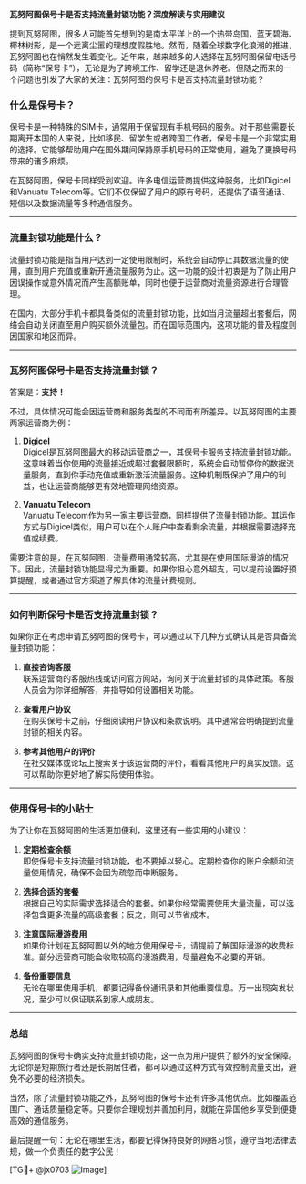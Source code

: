 **瓦努阿图保号卡是否支持流量封锁功能？深度解读与实用建议**

提到瓦努阿图，很多人可能首先想到的是南太平洋上的一个热带岛国，蓝天碧海、椰林树影，是一个远离尘嚣的理想度假胜地。然而，随着全球数字化浪潮的推进，瓦努阿图也在悄然发生着变化。近年来，越来越多的人选择在瓦努阿图保留电话号码（简称“保号卡”），无论是为了跨境工作、留学还是退休养老。但随之而来的一个问题也引发了大家的关注：瓦努阿图的保号卡是否支持流量封锁功能？

### 什么是保号卡？
保号卡是一种特殊的SIM卡，通常用于保留现有手机号码的服务。对于那些需要长期离开本国的人来说，比如移民、留学生或者跨国工作者，保号卡是一个非常实用的选择。它能够帮助用户在国外期间保持原手机号码的正常使用，避免了更换号码带来的诸多麻烦。

在瓦努阿图，保号卡同样受到欢迎。许多电信运营商提供这种服务，比如Digicel和Vanuatu Telecom等。它们不仅保留了用户的原有号码，还提供了语音通话、短信以及数据流量等多种通信服务。

---

### 流量封锁功能是什么？
流量封锁功能是指当用户达到一定使用限制时，系统会自动停止其数据流量的使用，直到用户充值或重新开通流量服务为止。这一功能的设计初衷是为了防止用户因误操作或意外情况而产生高额账单，同时也便于运营商对流量资源进行合理管理。

在国内，大部分手机卡都具备类似的流量封锁功能，比如当月流量超出套餐后，网络会自动关闭直至用户购买额外流量包。而在国际范围内，这项功能的普及程度则因国家和地区而异。

---

### 瓦努阿图保号卡是否支持流量封锁？
答案是：**支持！**

不过，具体情况可能会因运营商和服务类型的不同而有所差异。以瓦努阿图的主要两家运营商为例：

1. **Digicel**  
   Digicel是瓦努阿图最大的移动运营商之一，其保号卡服务支持流量封锁功能。这意味着当你使用的流量接近或超过套餐限额时，系统会自动暂停你的数据流量服务，直到你手动充值或重新激活流量服务。这种机制既保护了用户的利益，也让运营商能够更有效地管理网络资源。

2. **Vanuatu Telecom**  
   Vanuatu Telecom作为另一家主要运营商，同样提供了流量封锁功能。其运作方式与Digicel类似，用户可以在个人账户中查看剩余流量，并根据需要选择充值或续费。

需要注意的是，在瓦努阿图，流量费用通常较高，尤其是在使用国际漫游的情况下。因此，流量封锁功能显得尤为重要。如果你担心意外超支，可以提前设置好预算提醒，或者通过官方渠道了解具体的流量计费规则。

---

### 如何判断保号卡是否支持流量封锁？
如果你正在考虑申请瓦努阿图的保号卡，可以通过以下几种方式确认其是否具备流量封锁功能：

1. **直接咨询客服**  
   联系运营商的客服热线或访问官方网站，询问关于流量封锁的具体政策。客服人员会为你详细解答，并指导如何设置相关功能。

2. **查看用户协议**  
   在购买保号卡之前，仔细阅读用户协议和条款说明。其中通常会明确提到流量封锁的相关内容。

3. **参考其他用户的评价**  
   在社交媒体或论坛上搜索关于该运营商的评价，看看其他用户的真实反馈。这可以帮助你更好地了解实际使用体验。

---

### 使用保号卡的小贴士
为了让你在瓦努阿图的生活更加便利，这里还有一些实用的小建议：

1. **定期检查余额**  
   即使保号卡支持流量封锁功能，也不要掉以轻心。定期检查你的账户余额和流量使用情况，确保不会因为疏忽而中断服务。

2. **选择合适的套餐**  
   根据自己的实际需求选择适合的套餐。如果你经常需要使用大量流量，可以选择包含更多流量的高级套餐；反之，则可以节省成本。

3. **注意国际漫游费用**  
   如果你计划在瓦努阿图以外的地方使用保号卡，请提前了解国际漫游的收费标准。部分运营商可能会收取较高的漫游费用，尽量避免不必要的开销。

4. **备份重要信息**  
   无论在哪里使用手机，都要记得备份通讯录和其他重要信息。万一出现突发状况，至少可以保证联系到家人或朋友。

---

### 总结
瓦努阿图的保号卡确实支持流量封锁功能，这一点为用户提供了额外的安全保障。无论你是短期旅行者还是长期居住者，都可以通过这种方式有效控制流量支出，避免不必要的经济损失。

当然，除了流量封锁功能之外，瓦努阿图的保号卡还有许多其他优点。比如覆盖范围广、通话质量稳定等。只要你合理规划并善加利用，就能在异国他乡享受到便捷高效的通信服务。

最后提醒一句：无论在哪里生活，都要记得保持良好的网络习惯，遵守当地法律法规，做一个负责任的数字公民！

[TG💪+ @jx0703 ![Image](https://github.com/user-attachments/assets/dbca1d08-cadb-493c-b0ec-ad6f7a83f270)]